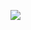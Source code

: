 ![](https://github-readme-stats.vercel.app/api?username=DouiriAli&count_private=true&show_icons=true&theme=dracula)
